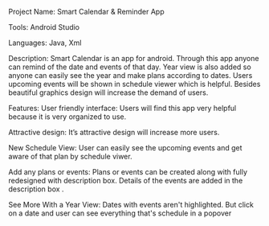 

Project Name:
Smart Calendar & Reminder App

Tools:
Android Studio

Languages:
Java, Xml

Description:
Smart Calendar is an app for android. Through this app anyone can remind of the date and events of that day. Year view is also added so anyone can easily see the year and make plans according to dates. Users upcoming events will be shown in schedule viewer which is helpful. Besides beautiful graphics design will increase the demand of users.

Features:
User friendly interface:
Users will find this app very helpful because it is very organized to use.

Attractive design:
It’s attractive design will increase more users. 

New Schedule View:
User can easily see the upcoming events and get aware of that plan by schedule viwer.

Add any plans or events:
Plans or events can be created along with fully redesigned with description box. Details of the events are added in the description box .

See More With a Year View:
Dates with events aren't highlighted. But click on a date and user can see everything that's schedule in a popover









